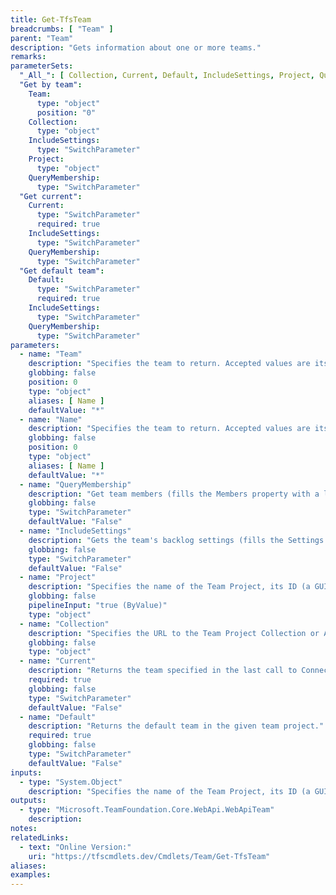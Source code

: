 ```yaml
---
title: Get-TfsTeam
breadcrumbs: [ "Team" ]
parent: "Team"
description: "Gets information about one or more teams."
remarks: 
parameterSets: 
  "_All_": [ Collection, Current, Default, IncludeSettings, Project, QueryMembership, Team ] 
  "Get by team":  
    Team: 
      type: "object"  
      position: "0"  
    Collection: 
      type: "object"  
    IncludeSettings: 
      type: "SwitchParameter"  
    Project: 
      type: "object"  
    QueryMembership: 
      type: "SwitchParameter"  
  "Get current":  
    Current: 
      type: "SwitchParameter"  
      required: true  
    IncludeSettings: 
      type: "SwitchParameter"  
    QueryMembership: 
      type: "SwitchParameter"  
  "Get default team":  
    Default: 
      type: "SwitchParameter"  
      required: true  
    IncludeSettings: 
      type: "SwitchParameter"  
    QueryMembership: 
      type: "SwitchParameter" 
parameters: 
  - name: "Team" 
    description: "Specifies the team to return. Accepted values are its name, its ID, or a Microsoft.TeamFoundation.Core.WebApi.WebApiTeam object. Wildcards are supported. When omitted, all teams in the given team project are returned." 
    globbing: false 
    position: 0 
    type: "object" 
    aliases: [ Name ] 
    defaultValue: "*" 
  - name: "Name" 
    description: "Specifies the team to return. Accepted values are its name, its ID, or a Microsoft.TeamFoundation.Core.WebApi.WebApiTeam object. Wildcards are supported. When omitted, all teams in the given team project are returned.This is an alias of the Team parameter." 
    globbing: false 
    position: 0 
    type: "object" 
    aliases: [ Name ] 
    defaultValue: "*" 
  - name: "QueryMembership" 
    description: "Get team members (fills the Members property with a list of Microsoft.VisualStudio.Services.WebApi.TeamMember objects). When omitted, only basic team information (such as name, description and ID) are returned." 
    globbing: false 
    type: "SwitchParameter" 
    defaultValue: "False" 
  - name: "IncludeSettings" 
    description: "Gets the team's backlog settings (fills the Settings property with a Microsoft.TeamFoundation.Work.WebApi.TeamSetting object)" 
    globbing: false 
    type: "SwitchParameter" 
    defaultValue: "False" 
  - name: "Project" 
    description: "Specifies the name of the Team Project, its ID (a GUID), or a Microsoft.TeamFoundation.Core.WebApi.TeamProject object to connect to. When omitted, it defaults to the connection set by Connect-TfsTeamProject (if any). For more details, see the Get-TfsTeamProject cmdlet." 
    globbing: false 
    pipelineInput: "true (ByValue)" 
    type: "object" 
  - name: "Collection" 
    description: "Specifies the URL to the Team Project Collection or Azure DevOps Organization to connect to, a TfsTeamProjectCollection object (Windows PowerShell only), or a VssConnection object. You can also connect to an Azure DevOps Services organizations by simply providing its name instead of the full URL. For more details, see the Get-TfsTeamProjectCollection cmdlet. When omitted, it defaults to the connection set by Connect-TfsTeamProjectCollection (if any)." 
    globbing: false 
    type: "object" 
  - name: "Current" 
    description: "Returns the team specified in the last call to Connect-TfsTeam (i.e. the \"current\" team)" 
    required: true 
    globbing: false 
    type: "SwitchParameter" 
    defaultValue: "False" 
  - name: "Default" 
    description: "Returns the default team in the given team project." 
    required: true 
    globbing: false 
    type: "SwitchParameter" 
    defaultValue: "False"
inputs: 
  - type: "System.Object" 
    description: "Specifies the name of the Team Project, its ID (a GUID), or a Microsoft.TeamFoundation.Core.WebApi.TeamProject object to connect to. When omitted, it defaults to the connection set by Connect-TfsTeamProject (if any). For more details, see the Get-TfsTeamProject cmdlet."
outputs: 
  - type: "Microsoft.TeamFoundation.Core.WebApi.WebApiTeam" 
    description: 
notes: 
relatedLinks: 
  - text: "Online Version:" 
    uri: "https://tfscmdlets.dev/Cmdlets/Team/Get-TfsTeam"
aliases: 
examples: 
---
```

